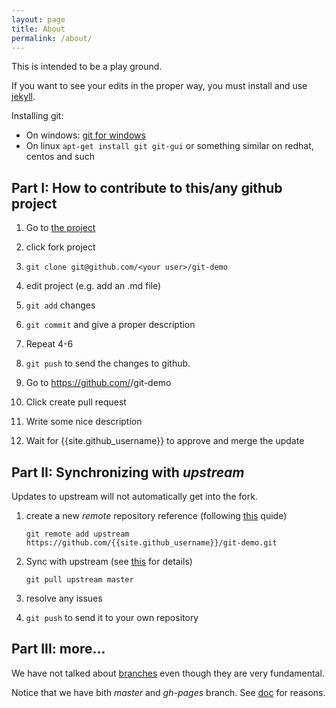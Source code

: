 ```yaml
---
layout: page
title: About
permalink: /about/
---
```


This is intended to be a play ground.

If you want to see your edits in the proper way, you must install and use [jekyll](https://jekyllrb.com/docs/home/).

Installing git:

* On windows: [git for windows](https://git-for-windows.github.io/)
* On linux `apt-get install git git-gui` or something similar on redhat, centos and such


Part I: How to contribute to this/any github project
------------------------------

1. Go to [the project](https://github.com/{{site.github_username}}/git-demo)

2. click fork project

3. `git clone git@github.com/<your user>/git-demo`

4. edit project (e.g. add an .md file)

5. `git add` changes

6. `git commit` and give a proper description

7. Repeat 4-6

8. `git push` to send the changes to github.

9. Go to https://github.com/<your user>/git-demo

10. Click create pull request

11. Write some nice description

12. Wait for {{site.github_username}} to approve and merge the update

 
Part II: Synchronizing with *upstream*
------------------------------

Updates to upstream will not automatically get into the fork.

1. create a new *remote* repository reference (following [this](https://help.github.com/articles/configuring-a-remote-for-a-fork/) quide)

   `git remote add upstream https://github.com/{{site.github_username}}/git-demo.git`
  
2. Sync with upstream (see [this](https://help.github.com/articles/syncing-a-fork/) for details)
   
   `git pull upstream master`

3. resolve any issues

4. `git push` to send it to your own repository


Part III: more...
-----------------

We have not talked about [branches](https://git-scm.com/book/en/v2/Git-Branching-Basic-Branching-and-Merging) even though they are very fundamental.

Notice that we have bith *master* and *gh-pages* branch. See [doc](https://pages.github.com/) for reasons.
